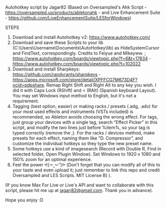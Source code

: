 Autohotkey script by Jagar82 (Based on Oversampled's Ahk Script - https://oversampled.us/products/abletonahk - and Live Enhancement Suite - https://github.com/LiveEnhancementSuite/LESforWindows)  

STEPS

1. Download and install Autohotkey v2: https://www.autohotkey.com/
2. Download and save these Scripts to your lib (C:\Users\Username\Documents\AutoHotkey\lib) as HideSystemCursor and FindText, correspondingly. Credits to Feiyue and Mikeyww. ; https://www.autohotkey.com/boards/viewtopic.php?f=6&t=17834 - https://www.autohotkey.com/boards/viewtopic.php?t=102022
3. Download and install Sharpkeys: https://github.com/randyrants/sharpkeys - https://apps.microsoft.com/store/detail/XPFFCG7M673D4F?ocid=pdpshare. Remap Right Shift and Right Alt to any key you wish. I did it with Caps Lock (RShift) and < (RAlt) (Spanish keyboard Layout). You may set Windows input method to English, but it's not a requirement.
4. Tagging (best option, easier) or making racks / presets (.adg, .adv) for your most used effects and instruments (VSTs included) is recommended, so Ableton avoids choosing the wrong effect. For tags, just group your devices with a single tag, search “Effect Picker” in this script, and modify the two lines just before %item%, so your tag is typed correctly (remove the ;). For the racks / devices method, make presets for each effect, naming them like “D. Compressor”, and customize the individual hotkeys so they type the new preset name.
5. Some hotkeys use a kind of imagesearch (Record with Double R, Find in selected folder, Open Plugin Window). Set Windows to 1920 x 1080 and 150% zoom for an optimal experience.
6. Feel the power ᕙ(⇀‸↼‶)ᕗ  (Don't forget that you can modify all of this to your taste and even upload it; just remember to link this repo and credit Oversampled and LES Scripts. MIT License B) ).

(If you know Max For Live or Live's API and want to collaborate with this script, please hit me up at jagarj82@gmail.com. Thank you in advance).

Hope you enjoy :D

